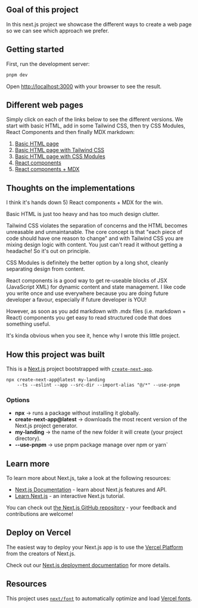## Goal of this project

In this next.js project we showcase the different ways to create a web page so we can see which approach we prefer.

## Getting started

First, run the development server:

```bash
pnpm dev
```

Open [http://localhost:3000](http://localhost:3000) with your browser to see the result.

## Different web pages

Simply click on each of the links below to see the different versions. We start with basic HTML, add in some Tailwind CSS, then try CSS Modules, React Components and then finally MDX markdown:

1. [Basic HTML page](http://localhost:3000/html/comparison1.html)
2. [Basic HTML page with Tailwind CSS](http://localhost:3000/html/comparison2.html)
3. [Basic HTML page with CSS Modules](http://localhost:3000/html/comparison3/index.html)
4. [React components](http://localhost:3000/comparison4)
5. [React components + MDX](http://localhost:3000/comparison5)

## Thoughts on the implementations

I think it's hands down 5) React components + MDX for the win.

Basic HTML is just too heavy and has too much design clutter.

Tailwind CSS violates the separation of concerns and the HTML becomes unreasable and unmaintanable. The core concept is that "each piece of code should have one reason to change" and with Tailwind CSS you are mixing design logic with content. You just can't read it without getting a headache! So it's out on principle.

CSS Modules is definitely the better option by a long shot, cleanly separating design from content.

React components is a good way to get re-useable blocks of JSX (JavaScript XML) for dynamic content and state management. I like code you write once and use everywhere because you are doing future developer a favour, especially if future developer is YOU!

However, as soon as you add markdown with .mdx files (i.e. markdown + React) components you get easy to read structured code that does something useful.

It's kinda obvious when you see it, hence why I wrote this little project.

## How this project was built

This is a [Next.js](https://nextjs.org) project bootstrapped with [`create-next-app`](https://nextjs.org/docs/app/api-reference/cli/create-next-app).

```
npx create-next-app@latest my-landing
    --ts --eslint --app --src-dir --import-alias "@/*" --use-pnpm
```

### Options

- **npx** → runs a package without installing it globally.
- **create-next-app@latest** → downloads the most recent version of the Next.js project generator.
- **my-landing** → the name of the new folder it will create (your project directory).
- **--use-pnpm** → use pnpm package manage over npm or yarn`

## Learn more

To learn more about Next.js, take a look at the following resources:

- [Next.js Documentation](https://nextjs.org/docs) - learn about Next.js features and API.
- [Learn Next.js](https://nextjs.org/learn) - an interactive Next.js tutorial.

You can check out [the Next.js GitHub repository](https://github.com/vercel/next.js) - your feedback and contributions are welcome!

## Deploy on Vercel

The easiest way to deploy your Next.js app is to use the [Vercel Platform](https://vercel.com/new?utm_medium=default-template&filter=next.js&utm_source=create-next-app&utm_campaign=create-next-app-readme) from the creators of Next.js.

Check out our [Next.js deployment documentation](https://nextjs.org/docs/app/building-your-application/deploying) for more details.

## Resources

This project uses [`next/font`](https://nextjs.org/docs/app/building-your-application/optimizing/fonts) to automatically optimize and load [Vercel fonts](https://vercel.com).
